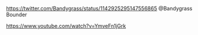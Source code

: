 https://twitter.com/Bandygrass/status/1142925295147556865 @Bandygrass Bounder

https://www.youtube.com/watch?v=YmveFn1jGrk